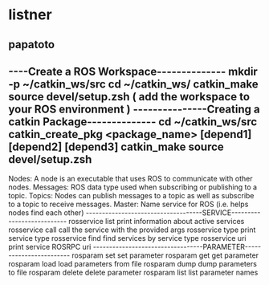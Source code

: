 # listner
papatoto
-----------
----Create a ROS Workspace--------------
mkdir -p ~/catkin_ws/src
cd ~/catkin_ws/
catkin_make
source devel/setup.zsh  ( add the workspace to your ROS environment )
---------------Creating a catkin Package--------------
cd ~/catkin_ws/src
catkin_create_pkg <package_name> [depend1] [depend2] [depend3]
catkin_make
source devel/setup.zsh
------------------------------------------------------------------------
Nodes: A node is an executable that uses ROS to
communicate with other nodes.
Messages: ROS data type used when subscribing or publishing to a topic.
Topics: Nodes can publish messages to a topic as well as subscribe to a
topic to receive messages.
Master: Name service for ROS (i.e. helps nodes find each other)
------------------------------------SERVICE---------------------------
rosservice list         print information about active services
rosservice call         call the service with the provided args
rosservice type         print service type
rosservice find         find services by service type
rosservice uri          print service ROSRPC uri
----------------------------------PARAMETER------------------------
rosparam set            set parameter
rosparam get            get parameter
rosparam load           load parameters from file
rosparam dump           dump parameters to file
rosparam delete         delete parameter
rosparam list           list parameter names
